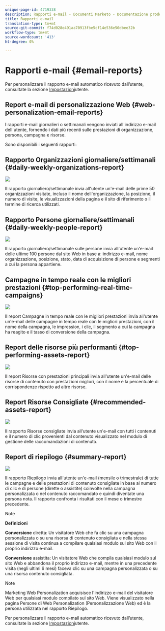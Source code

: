```yaml
---
unique-page-id: 4719338
description: Rapporti e-mail - Documenti Marketo - Documentazione prodotto
title: Rapporti e-mail
translation-type: tm+mt
source-git-commit: f74d028e491aa70913fbe5cf14e536e50dbee32b
workflow-type: tm+mt
source-wordcount: '413'
ht-degree: 0%

---
```



# Rapporti e-mail {#email-reports}

Per personalizzare il rapporto e-mail automatico ricevuto dall’utente, consultate la sezione [Impostazioni](/help/marketo/product-docs/web-personalization/getting-started/user-settings.md)utente.

## Report e-mail di personalizzazione Web {#web-personalization-email-reports}

I rapporti e-mail giornalieri o settimanali vengono inviati all&#39;indirizzo e-mail dell&#39;utente, fornendo i dati più recenti sulle prestazioni di organizzazione, persona, campagna e risorse.

Sono disponibili i seguenti rapporti:

## Rapporto Organizzazioni giornaliere/settimanali {#daily-weekly-organizations-report}

![](assets/image2014-12-6-13-3a32-3a8.png)

Il rapporto giornaliero/settimanale invia all&#39;utente un&#39;e-mail delle prime 50 organizzazioni visitate, incluso il nome dell&#39;organizzazione, la posizione, il numero di visite, le visualizzazioni della pagina e il sito di riferimento o il termine di ricerca utilizzati.

## Rapporto Persone giornaliere/settimanali {#daily-weekly-people-report}

![](assets/two.png)

Il rapporto giornaliero/settimanale sulle persone invia all&#39;utente un&#39;e-mail delle ultime 100 persone dal sito Web in base a: indirizzo e-mail, nome organizzazione, posizione, stato, data di acquisizione di persone e segmenti a cui la persona appartiene.

## Campagne in tempo reale con le migliori prestazioni {#top-performing-real-time-campaigns}

![](assets/image2014-12-6-13-3a32-3a31.png)

Il report Campagne in tempo reale con le migliori prestazioni invia all&#39;utente un&#39;e-mail delle campagne in tempo reale con le migliori prestazioni, con il nome della campagna, le impression, i clic, il segmento a cui la campagna ha reagito e il tasso di conversione della campagna.

## Report delle risorse più performanti {#top-performing-assets-report}

![](assets/image2014-12-6-13-3a29-3a5.png)

Il report Risorse con prestazioni principali invia all&#39;utente un&#39;e-mail delle risorse di contenuto con prestazioni migliori, con il nome e la percentuale di corrispondenze rispetto ad altre risorse.

## Report Risorse Consigliate {#recommended-assets-report}

![](assets/image2014-12-6-13-3a28-3a43.png)

Il rapporto Risorse consigliate invia all&#39;utente un&#39;e-mail con tutti i contenuti e il numero di clic provenienti dal contenuto visualizzato nel modulo di gestione delle raccomandazioni di contenuto.

## Report di riepilogo {#summary-report}

![](assets/six.png)

Il rapporto Riepilogo invia all&#39;utente un&#39;e-mail (mensile o trimestrale) di tutte le campagne e delle prestazioni di contenuto consigliate in base al numero di clic e di persone (dirette o assistite) coinvolte nella campagna personalizzata o nel contenuto raccomandato e quindi diventate una persona nota. Il rapporto confronta i risultati con il mese o trimestre precedente.

>[!NOTE]
>
>**Definizioni**
>
>**Conversione** diretta: Un visitatore Web che fa clic su una campagna personalizzata o su una risorsa di contenuto consigliata e nella stessa sessione di visita continua a compilare qualsiasi modulo sul sito Web con il proprio indirizzo e-mail.
>
>**Conversione** assistita: Un visitatore Web che compila qualsiasi modulo sul sito Web e abbandona il proprio indirizzo e-mail, mentre in una precedente visita (negli ultimi 6 mesi) faceva clic su una campagna personalizzata o su una risorsa contenuto consigliata.

>[!NOTE]
>
>Marketing Web Personalization acquisisce l&#39;indirizzo e-mail del visitatore Web per qualsiasi modulo compilato sul sito Web. Viene visualizzato nella pagina Persone di Web Personalization (Personalizzazione Web) ed è la persona utilizzata nel rapporto Riepilogo.

Per personalizzare il rapporto e-mail automatico ricevuto dall’utente, consultate la sezione [Impostazioni](/help/marketo/product-docs/web-personalization/getting-started/user-settings.md)utente.
